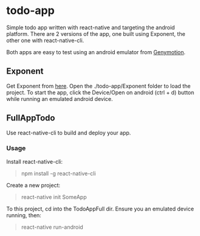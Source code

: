 # todo-app

Simple todo app written with react-native and targeting the android platform.
There are 2 versions of the app, one built using Exponent,
the other one with react-native-cli.

Both apps are easy to test using an android emulator from [Genymotion](https://www.genymotion.com/).

## Exponent

Get Exponent from [here](https://getexponent.com/).
Open the ./todo-app/Exponent folder to load the project.
To start the app, click the Device/Open on android (ctrl + d) button
while running an emulated android device.

## FullAppTodo

Use react-native-cli to build and deploy your app.

### Usage

Install react-native-cli:
> npm install -g react-native-cli

Create a new project:
> react-native init SomeApp

To this project, cd into the TodoAppFull dir.
Ensure you an emulated device running, then:
> react-native run-android
